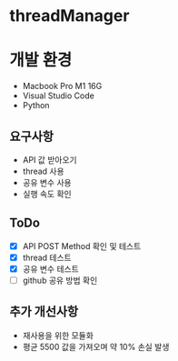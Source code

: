 # threadManager

# 개발 환경
- Macbook Pro M1 16G
- Visual Studio Code
- Python 

## 요구사항
- API 값 받아오기
- thread 사용
- 공유 변수 사용
- 실행 속도 확인

## ToDo
- [x] API POST Method 확인 및 테스트
- [x] thread 테스트
- [x] 공유 변수 테스트
- [ ] github 공유 방법 확인

## 추가 개선사항
- 재사용을 위한 모듈화
- 평균 5500 값을 가져오며 약 10% 손실 발생